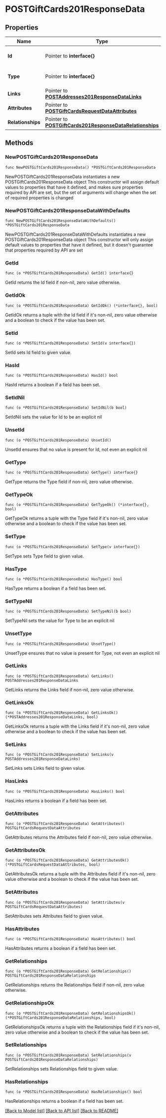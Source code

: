 # POSTGiftCards201ResponseData

## Properties

Name | Type | Description | Notes
------------ | ------------- | ------------- | -------------
**Id** | Pointer to **interface{}** | The resource&#39;s id | [optional] 
**Type** | Pointer to **interface{}** | The resource&#39;s type | [optional] 
**Links** | Pointer to [**POSTAddresses201ResponseDataLinks**](POSTAddresses201ResponseDataLinks.md) |  | [optional] 
**Attributes** | Pointer to [**POSTGiftCardsRequestDataAttributes**](POSTGiftCardsRequestDataAttributes.md) |  | [optional] 
**Relationships** | Pointer to [**POSTGiftCards201ResponseDataRelationships**](POSTGiftCards201ResponseDataRelationships.md) |  | [optional] 

## Methods

### NewPOSTGiftCards201ResponseData

`func NewPOSTGiftCards201ResponseData() *POSTGiftCards201ResponseData`

NewPOSTGiftCards201ResponseData instantiates a new POSTGiftCards201ResponseData object
This constructor will assign default values to properties that have it defined,
and makes sure properties required by API are set, but the set of arguments
will change when the set of required properties is changed

### NewPOSTGiftCards201ResponseDataWithDefaults

`func NewPOSTGiftCards201ResponseDataWithDefaults() *POSTGiftCards201ResponseData`

NewPOSTGiftCards201ResponseDataWithDefaults instantiates a new POSTGiftCards201ResponseData object
This constructor will only assign default values to properties that have it defined,
but it doesn't guarantee that properties required by API are set

### GetId

`func (o *POSTGiftCards201ResponseData) GetId() interface{}`

GetId returns the Id field if non-nil, zero value otherwise.

### GetIdOk

`func (o *POSTGiftCards201ResponseData) GetIdOk() (*interface{}, bool)`

GetIdOk returns a tuple with the Id field if it's non-nil, zero value otherwise
and a boolean to check if the value has been set.

### SetId

`func (o *POSTGiftCards201ResponseData) SetId(v interface{})`

SetId sets Id field to given value.

### HasId

`func (o *POSTGiftCards201ResponseData) HasId() bool`

HasId returns a boolean if a field has been set.

### SetIdNil

`func (o *POSTGiftCards201ResponseData) SetIdNil(b bool)`

 SetIdNil sets the value for Id to be an explicit nil

### UnsetId
`func (o *POSTGiftCards201ResponseData) UnsetId()`

UnsetId ensures that no value is present for Id, not even an explicit nil
### GetType

`func (o *POSTGiftCards201ResponseData) GetType() interface{}`

GetType returns the Type field if non-nil, zero value otherwise.

### GetTypeOk

`func (o *POSTGiftCards201ResponseData) GetTypeOk() (*interface{}, bool)`

GetTypeOk returns a tuple with the Type field if it's non-nil, zero value otherwise
and a boolean to check if the value has been set.

### SetType

`func (o *POSTGiftCards201ResponseData) SetType(v interface{})`

SetType sets Type field to given value.

### HasType

`func (o *POSTGiftCards201ResponseData) HasType() bool`

HasType returns a boolean if a field has been set.

### SetTypeNil

`func (o *POSTGiftCards201ResponseData) SetTypeNil(b bool)`

 SetTypeNil sets the value for Type to be an explicit nil

### UnsetType
`func (o *POSTGiftCards201ResponseData) UnsetType()`

UnsetType ensures that no value is present for Type, not even an explicit nil
### GetLinks

`func (o *POSTGiftCards201ResponseData) GetLinks() POSTAddresses201ResponseDataLinks`

GetLinks returns the Links field if non-nil, zero value otherwise.

### GetLinksOk

`func (o *POSTGiftCards201ResponseData) GetLinksOk() (*POSTAddresses201ResponseDataLinks, bool)`

GetLinksOk returns a tuple with the Links field if it's non-nil, zero value otherwise
and a boolean to check if the value has been set.

### SetLinks

`func (o *POSTGiftCards201ResponseData) SetLinks(v POSTAddresses201ResponseDataLinks)`

SetLinks sets Links field to given value.

### HasLinks

`func (o *POSTGiftCards201ResponseData) HasLinks() bool`

HasLinks returns a boolean if a field has been set.

### GetAttributes

`func (o *POSTGiftCards201ResponseData) GetAttributes() POSTGiftCardsRequestDataAttributes`

GetAttributes returns the Attributes field if non-nil, zero value otherwise.

### GetAttributesOk

`func (o *POSTGiftCards201ResponseData) GetAttributesOk() (*POSTGiftCardsRequestDataAttributes, bool)`

GetAttributesOk returns a tuple with the Attributes field if it's non-nil, zero value otherwise
and a boolean to check if the value has been set.

### SetAttributes

`func (o *POSTGiftCards201ResponseData) SetAttributes(v POSTGiftCardsRequestDataAttributes)`

SetAttributes sets Attributes field to given value.

### HasAttributes

`func (o *POSTGiftCards201ResponseData) HasAttributes() bool`

HasAttributes returns a boolean if a field has been set.

### GetRelationships

`func (o *POSTGiftCards201ResponseData) GetRelationships() POSTGiftCards201ResponseDataRelationships`

GetRelationships returns the Relationships field if non-nil, zero value otherwise.

### GetRelationshipsOk

`func (o *POSTGiftCards201ResponseData) GetRelationshipsOk() (*POSTGiftCards201ResponseDataRelationships, bool)`

GetRelationshipsOk returns a tuple with the Relationships field if it's non-nil, zero value otherwise
and a boolean to check if the value has been set.

### SetRelationships

`func (o *POSTGiftCards201ResponseData) SetRelationships(v POSTGiftCards201ResponseDataRelationships)`

SetRelationships sets Relationships field to given value.

### HasRelationships

`func (o *POSTGiftCards201ResponseData) HasRelationships() bool`

HasRelationships returns a boolean if a field has been set.


[[Back to Model list]](../README.md#documentation-for-models) [[Back to API list]](../README.md#documentation-for-api-endpoints) [[Back to README]](../README.md)


